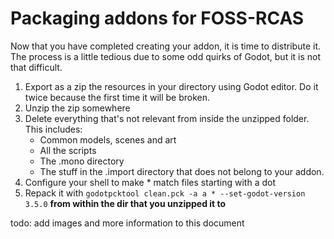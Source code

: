 # Packaging addons for FOSS-RCAS

Now that you have completed creating your addon, it is time to distribute it. The process is a little tedious due to some odd quirks of Godot, but it is not that difficult.

1. Export as a zip the resources in your directory using Godot editor. Do it twice because the first time it will be broken.
2. Unzip the zip somewhere
3. Delete everything that's not relevant from inside the unzipped folder. This includes:
    - Common models, scenes and art
    - All the scripts
    - The .mono directory
    - The stuff in the .import directory that does not belong to your addon.
4. Configure your shell to make * match files starting with a dot
5. Repack it with `godotpcktool clean.pck -a a * --set-godot-version 3.5.0` **from within the dir that you unzipped it to**

todo: add images and more information to this document